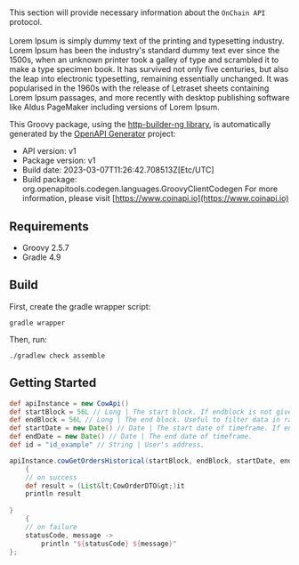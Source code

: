 # 


This section will provide necessary information about the `OnChain API` protocol. 
<br/><br/>
Lorem Ipsum is simply dummy text of the printing and typesetting industry. Lorem Ipsum has been the industry's standard dummy text ever since the 1500s, when an unknown printer took a galley of type and scrambled it to make a type specimen book. It has survived not only five centuries, but also the leap into electronic typesetting, remaining essentially unchanged. It was popularised in the 1960s with the release of Letraset sheets containing Lorem Ipsum passages, and more recently with desktop publishing software like Aldus PageMaker including versions of Lorem Ipsum.        
                    

This Groovy package, using the [http-builder-ng library](https://http-builder-ng.github.io/http-builder-ng/), is automatically generated by the [OpenAPI Generator](https://openapi-generator.tech) project:

- API version: v1
- Package version: v1
- Build date: 2023-03-07T11:26:42.708513Z[Etc/UTC]
- Build package: org.openapitools.codegen.languages.GroovyClientCodegen
For more information, please visit [https://www.coinapi.io](https://www.coinapi.io)

## Requirements

* Groovy 2.5.7
* Gradle 4.9

## Build

First, create the gradle wrapper script:

```
gradle wrapper
```

Then, run:

```
./gradlew check assemble
```

## Getting Started


```groovy
def apiInstance = new CowApi()
def startBlock = 56L // Long | The start block. If endblock is not given, only those entities will be included that were exactly created in startBlock.
def endBlock = 56L // Long | The end block. Useful to filter data in range of blocks (FROM startBlock TO endBlock).
def startDate = new Date() // Date | The start date of timeframe. If endDate is not given, entities created FROM startDate TO startDate plus 24 hours will be included.
def endDate = new Date() // Date | The end date of timeframe.
def id = "id_example" // String | User's address.

apiInstance.cowGetOrdersHistorical(startBlock, endBlock, startDate, endDate, id)
    {
    // on success
    def result = (List&lt;CowOrderDTO&gt;)it
    println result
    
}
    {
    // on failure
    statusCode, message ->
        println "${statusCode} ${message}"
};
```

